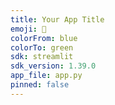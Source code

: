 ```yaml
---
title: Your App Title
emoji: 🚀
colorFrom: blue
colorTo: green
sdk: streamlit
sdk_version: 1.39.0
app_file: app.py
pinned: false
---
```

